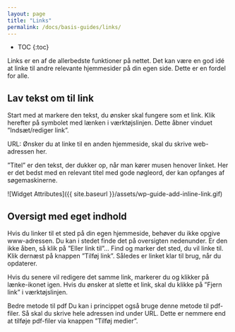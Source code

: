 ```yaml
---
layout: page
title: "Links"
permalink: /docs/basis-guides/links/
---
```


* TOC
{:toc}

Links er en af de allerbedste funktioner på nettet. Det kan være en god idé at linke til andre relevante hjemmesider på din egen side. Dette er en fordel for alle.

## Lav tekst om til link

Start med at markere den tekst, du ønsker skal fungere som et link. Klik herefter på symbolet med lænken i værktøjslinjen. Dette åbner vinduet ”Indsæt/rediger link”.

URL: Ønsker du at linke til en anden hjemmeside, skal du skrive web-adressen her.

”Titel” er den tekst, der dukker op, når man kører musen henover linket. Her er det bedst med en relevant titel med gode nøgleord, der kan opfanges af søgemaskinerne.

![Widget Attributes]({{ site.baseurl }}/assets/wp-guide-add-inline-link.gif)

## Oversigt med eget indhold

Hvis du linker til et sted på din egen hjemmeside, behøver du ikke opgive www-adressen. Du kan i stedet finde det på oversigten nedenunder. Er den ikke åben, så klik på ”Eller link til”... Find og marker det sted, du vil linke til. Klik dernæst på knappen ”Tilføj link”. Således er linket klar til brug, når du opdaterer.

Hvis du senere vil redigere det samme link, markerer du og klikker på lænke-ikonet igen. Hvis du ønsker at slette et link, skal du klikke på ”Fjern link” i værktøjslinjen.

Bedre metode til pdf
Du kan i princippet også bruge denne metode til pdf-filer. Så skal du skrive hele adressen ind under URL. Dette er nemmere end at tilføje pdf-filer via knappen ”Tilføj medier”.
